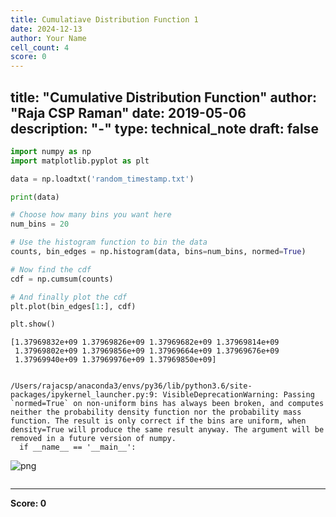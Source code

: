 ```yaml
---
title: Cumulatiave Distribution Function 1
date: 2024-12-13
author: Your Name
cell_count: 4
score: 0
---
```


title: "Cumulative Distribution Function"
author: "Raja CSP Raman"
date: 2019-05-06
description: "-"
type: technical_note
draft: false
---

```python
import numpy as np
import matplotlib.pyplot as plt
```


```python
data = np.loadtxt('random_timestamp.txt')

print(data)

# Choose how many bins you want here
num_bins = 20

# Use the histogram function to bin the data
counts, bin_edges = np.histogram(data, bins=num_bins, normed=True)

# Now find the cdf
cdf = np.cumsum(counts)

# And finally plot the cdf
plt.plot(bin_edges[1:], cdf)

plt.show()
```

    [1.37969832e+09 1.37969826e+09 1.37969682e+09 1.37969814e+09
     1.37969802e+09 1.37969856e+09 1.37969664e+09 1.37969676e+09
     1.37969940e+09 1.37969976e+09 1.37969850e+09]


    /Users/rajacsp/anaconda3/envs/py36/lib/python3.6/site-packages/ipykernel_launcher.py:9: VisibleDeprecationWarning: Passing `normed=True` on non-uniform bins has always been broken, and computes neither the probability density function nor the probability mass function. The result is only correct if the bins are uniform, when density=True will produce the same result anyway. The argument will be removed in a future version of numpy.
      if __name__ == '__main__':



    
![png](/mlnotes/images/cumulatiave_distribution_function_1_2_2.png)
    



```python

```


---
**Score: 0**